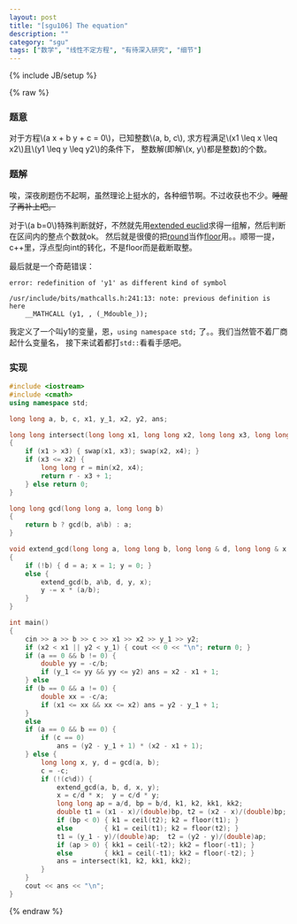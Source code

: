 ```yaml
---
layout: post
title: "[sgu106] The equation"
description: ""
category: "sgu"
tags: ["数学", "线性不定方程", "有待深入研究", "细节"]
---
```

{% include JB/setup %}

{% raw %}

### 题意
对于方程\\(a x + b y + c = 0\\)，已知整数\\(a, b, c\\), 求方程满足\\(x1 \leq x \leq x2\\)且\\(y1 \leq y \leq y2\\)的条件下，
整数解(即解\\(x, y\\)都是整数)的个数。

### 题解
唉，深夜刷题伤不起啊，虽然理论上挺水的，各种细节啊。不过收获也不少。<del>睡醒了再补上吧。</del>

对于\\(a b=0\\)特殊判断就好，不然就先用[extended euclid][1]求得一组解，然后判断在区间内的整点个数就ok。
然后就是很傻的把[round][2]当作[floor][3]用。。顺带一提，c++里，浮点型向int的转化，不是floor而是截断取整。

最后就是一个奇葩错误：

```
error: redefinition of 'y1' as different kind of symbol

/usr/include/bits/mathcalls.h:241:13: note: previous definition is here
	__MATHCALL (y1, , (_Mdouble_));
```

我定义了一个叫y1的变量，恩，`using namespace std;` 了。。我们当然管不着厂商起什么变量名，
接下来试着都打`std::`看看手感吧。

### 实现
```cpp
#include <iostream>
#include <cmath>
using namespace std;

long long a, b, c, x1, y_1, x2, y2, ans;

long long intersect(long long x1, long long x2, long long x3, long long x4)
{
	if (x1 > x3) { swap(x1, x3); swap(x2, x4); }
	if (x3 <= x2) {
		long long r = min(x2, x4);
		return r - x3 + 1;
	} else return 0;
}

long long gcd(long long a, long long b)
{
	return b ? gcd(b, a%b) : a;
}

void extend_gcd(long long a, long long b, long long & d, long long & x, long long & y)
{
	if (!b) { d = a; x = 1; y = 0; }
	else {
		extend_gcd(b, a%b, d, y, x);
		y -= x * (a/b);
	}
}

int main()
{
	cin >> a >> b >> c >> x1 >> x2 >> y_1 >> y2;
	if (x2 < x1 || y2 < y_1) { cout << 0 << "\n"; return 0; }
	if (a == 0 && b != 0) {
		double yy = -c/b;
		if (y_1 <= yy && yy <= y2) ans = x2 - x1 + 1;
	} else
	if (b == 0 && a != 0) {
		double xx = -c/a;
		if (x1 <= xx && xx <= x2) ans = y2 - y_1 + 1;
	}
	else
	if (a == 0 && b == 0) {
		if (c == 0)
			ans = (y2 - y_1 + 1) * (x2 - x1 + 1);
	} else {
		long long x, y, d = gcd(a, b);
		c = -c;
		if (!(c%d)) {
			extend_gcd(a, b, d, x, y);
			x = c/d * x;  y = c/d * y;
			long long ap = a/d, bp = b/d, k1, k2, kk1, kk2;
			double t1 = (x1 - x)/(double)bp, t2 = (x2 - x)/(double)bp;
			if (bp < 0) { k1 = ceil(t2); k2 = floor(t1); }
			else        { k1 = ceil(t1); k2 = floor(t2); }
			t1 = (y_1 - y)/(double)ap;  t2 = (y2 - y)/(double)ap;
			if (ap > 0) { kk1 = ceil(-t2); kk2 = floor(-t1); }
			else        { kk1 = ceil(-t1); kk2 = floor(-t2); }
			ans = intersect(k1, k2, kk1, kk2);
		}
	}
	cout << ans << "\n";
}

```

[1]: http://en.wikipedia.org/wiki/Extended_Euclidean_algorithm
[2]: http://en.cppreference.com/w/cpp/numeric/math/round
[3]: http://en.cppreference.com/w/cpp/numeric/math/floor

{% endraw %}

